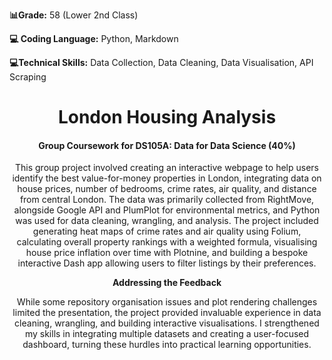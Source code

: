 **📊Grade:** 58 (Lower 2nd Class)

**💻 Coding Language:** Python, Markdown

**💻Technical Skills:** Data Collection, Data Cleaning, Data Visualisation, API Scraping

<h1 align="center">London Housing Analysis</h1>
<h4 align="center">Group Coursework for DS105A: Data for Data Science (40%)</h4>

<p align="center">This group project involved creating an interactive webpage to help users identify the best value-for-money properties in London, integrating data on house prices, number of bedrooms, crime rates, air quality, and distance from central London. The data was primarily collected from RightMove, alongside Google API and PlumPlot for environmental metrics, and Python was used for data cleaning, wrangling, and analysis. The project included generating heat maps of crime rates and air quality using Folium, calculating overall property rankings with a weighted formula, visualising house price inflation over time with Plotnine, and building a bespoke interactive Dash app allowing users to filter listings by their preferences.</p>

<p align="center"><b>Addressing the Feedback</b></p>
<p align="center">While some repository organisation issues and plot rendering challenges limited the presentation, the project provided invaluable experience in data cleaning, wrangling, and building interactive visualisations. I strengthened my skills in integrating multiple datasets and creating a user-focused dashboard, turning these hurdles into practical learning opportunities.</p>
